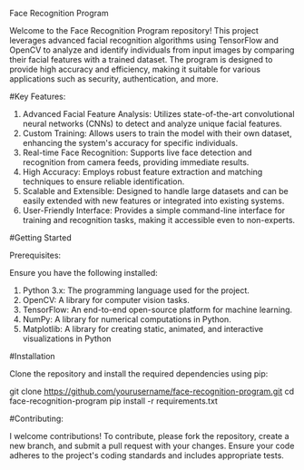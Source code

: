 Face Recognition Program

Welcome to the Face Recognition Program repository! This project leverages advanced facial recognition algorithms using TensorFlow and OpenCV to analyze and identify individuals from input images by comparing their facial features with a trained dataset. The program is designed to provide high accuracy and efficiency, making it suitable for various applications such as security, authentication, and more.

#Key Features:

1. Advanced Facial Feature Analysis: Utilizes state-of-the-art convolutional neural networks (CNNs) to detect and analyze unique facial features.
2. Custom Training: Allows users to train the model with their own dataset, enhancing the system's accuracy for specific individuals.
3. Real-time Face Recognition: Supports live face detection and recognition from camera feeds, providing immediate results.
4. High Accuracy: Employs robust feature extraction and matching techniques to ensure reliable identification.
5. Scalable and Extensible: Designed to handle large datasets and can be easily extended with new features or integrated into existing systems.
6. User-Friendly Interface: Provides a simple command-line interface for training and recognition tasks, making it accessible even to non-experts.

#Getting Started

Prerequisites:

Ensure you have the following installed:

1. Python 3.x: The programming language used for the project.
2. OpenCV: A library for computer vision tasks.
3. TensorFlow: An end-to-end open-source platform for machine learning.
4. NumPy: A library for numerical computations in Python.
5. Matplotlib: A library for creating static, animated, and interactive visualizations in Python

#Installation

Clone the repository and install the required dependencies using pip:

git clone https://github.com/yourusername/face-recognition-program.git
cd face-recognition-program
pip install -r requirements.txt

#Contributing:

I welcome contributions! To contribute, please fork the repository, create a new branch, and submit a pull request with your changes. Ensure your code adheres to the project's coding standards and includes appropriate tests.
